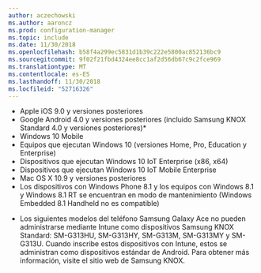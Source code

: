```yaml
---
author: aczechowski
ms.author: aaroncz
ms.prod: configuration-manager
ms.topic: include
ms.date: 11/30/2018
ms.openlocfilehash: b58f4a299ec5831d1b39c222e5800ac852136bc9
ms.sourcegitcommit: 9f02f21fbd4324ee8cc1af2d56db67c9c2fce969
ms.translationtype: MT
ms.contentlocale: es-ES
ms.lasthandoff: 11/30/2018
ms.locfileid: "52716326"
---
```

- Apple iOS 9.0 y versiones posteriores
- Google Android 4.0 y versiones posteriores (incluido Samsung KNOX Standard 4.0 y versiones posteriores)*
- Windows 10 Mobile
- Equipos que ejecutan Windows 10 (versiones Home, Pro, Education y Enterprise)
- Dispositivos que ejecutan Windows 10 IoT Enterprise (x86, x64)
- Dispositivos que ejecutan Windows 10 IoT Mobile Enterprise
- Mac OS X 10.9 y versiones posteriores
- Los dispositivos con Windows Phone 8.1 y los equipos con Windows 8.1 y Windows 8.1 RT se encuentran en modo de mantenimiento (Windows Embedded 8.1 Handheld no es compatible)

* Los siguientes modelos del teléfono Samsung Galaxy Ace no pueden administrarse mediante Intune como dispositivos Samsung KNOX Standard: SM-G313HU, SM-G313HY, SM-G313M, SM-G313MY y SM-G313U. Cuando inscribe estos dispositivos con Intune, estos se administran como dispositivos estándar de Android. Para obtener más información, visite el sitio web de Samsung KNOX.
